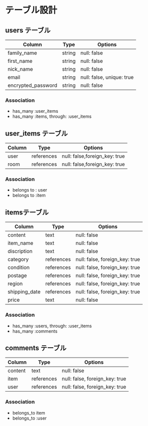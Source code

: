 # テーブル設計

## users テーブル

| Column             | Type   | Options     |
| ------------------ | ------ | ----------- |
| family_name        | string | null: false |
| first_name         | string | null: false |
| nick_name          | string | null: false |
| email              | string | null: false, unique: true |
| encrypted_password | string | null: false |


### Association

- has_many :user_items
- has_many :items, through: :user_items


## user_items テーブル

| Column | Type       | Options     |
| ------ | -----------| ----------- |
| user   | references | null: false,foreign_key: true  |
| room   | references | null: false,foreign_key: true  |


### Association

- belongs to : user
- belongs to :item

## itemsテーブル

| Column        | Type       | Options             |
| ------        | ---------- | ------------------- |
| content       | text       | null: false |
| item_name     | text       | null: false |
| discription   | text       | null: false |
|category       | references | null: false, foreign_key: true|
|condition      | references | null: false, foreign_key: true|
|postage        | references | null: false, foreign_key: true|
|region         | references | null: false, foreign_key: true|
|shipping_date  | references | null: false, foreign_key: true|
| price         | text       | null: false |

### Association

- has_many :users, through: :user_items
- has_many :comments


## comments テーブル

| Column    | Type       | Options             |
| ------    | ---------- | ------------------- |
| content   | text       | null: false |
| item      | references | null: false, foreign_key: true |
| user      | references | null: false, foreign_key: true |


### Association

- belongs_to item
- belongs_to :user